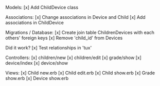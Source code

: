 
Models:
[x] Add ChildDevice class

Associations:
[x] Change associations in Device and Child
[x] Add associations in ChildDevice

Migrations / Database:
[x] Create join table ChildrenDevices with each others' foreign keys
[x] Remove 'child_id' from Devices

Did it work?
[x] Test relationships in 'tux'

Controllers:
[x] children/new
[x] children/edit
[x] grade/show
[x] device/index
[x] device/show

Views:
[x] Child new.erb
[x] Child edit.erb
[x] Child show.erb
[x] Grade show.erb
[x] Device show.erb